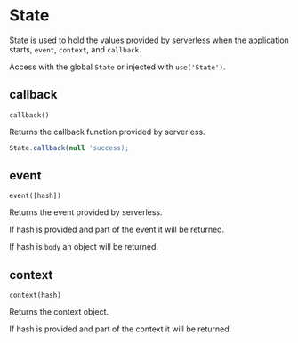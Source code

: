 # State
State is used to hold the values provided by serverless when the application starts, `event`, `context`, and `callback`.

Access with the global `State` or injected with `use('State')`.


## callback
`callback()`

Returns the callback function provided by serverless.

```js 
State.callback(null 'success);
```


## event
`event([hash])`

Returns the event provided by serverless.

If hash is provided and part of the event it will be returned.

If hash is `body` an object will be returned.

## context
`context(hash)`

Returns the context object.

If hash is provided and part of the context it will be returned.